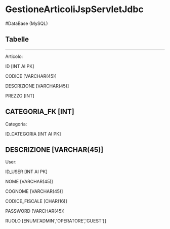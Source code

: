 # GestioneArticoliJspServletJdbc

#DataBase (MySQL)
## Tabelle

-----------------------------------------------------
Articolo:

ID [INT AI PK]

CODICE [VARCHAR(45)]

DESCRIZIONE [VARCHAR(45)]

PREZZO [INT]

CATEGORIA_FK [INT]
-----------------------------------------------------

Categoria:

ID_CATEGORIA [INT AI PK]

DESCRIZIONE [VARCHAR(45)]
-----------------------------------------------------

User:

ID_USER [INT AI PK]

NOME [VARCHAR(45)]

COGNOME [VARCHAR(45)]

CODICE_FISCALE [CHAR(16)]

PASSWORD [VARCHAR(45)]

RUOLO [ENUM('ADMIN','OPERATORE','GUEST')]
